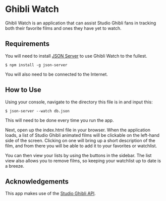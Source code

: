 # Ghibli Watch

Ghibli Watch is an application that can assist Studio Ghibli fans in tracking both their favorite films and ones they have yet to watch.

## Requirements

You will need to install [JSON Server](https://www.npmjs.com/package/json-server) to use Ghibli Watch to the fullest.

```console
$ npm install -g json-server
```

You will also need to be connected to the Internet.

## How to Use

Using your console, navigate to the directory this file is in and input this:

```console
$ json-server --watch db.json
```

This will need to be done every time you run the app.

Next, open up the index.html file in your browser.
When the application loads, a list of Studio Ghibli animated films will be clickable on the left-hand side of the screen.
Clicking on one will bring up a short description of the film, and from there you will be able to add it to your favorites or watchlist.

You can then view your lists by using the buttons in the sidebar. The list view also allows you to remove films, so keeping your watchlist up to date is a breeze.

## Acknowledgements

This app makes use of the [Studio Ghibli API](https://www.npmjs.com/package/json-server).